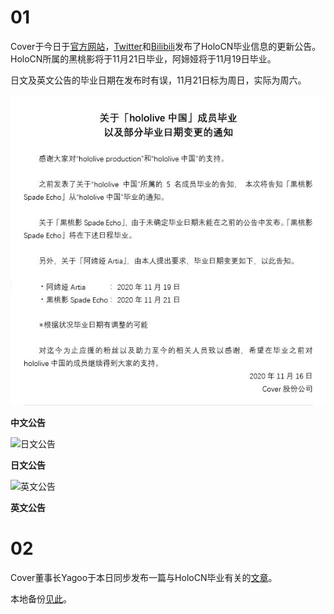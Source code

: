 # 01

Cover于今日于[官方网站](https://cover-corp.com/2020/11/16/1116/)，[Twitter](https://twitter.com/hololive_En/status/1328280551975911424)和[Bilibili](https://t.bilibili.com/458197775542602477)发布了HoloCN毕业信息的更新公告。HoloCN所属的黑桃影将于11月21日毕业，阿媂娅将于11月19日毕业。

日文及英文公告的毕业日期在发布时有误，11月21日标为周日，实际为周六。

![中文公告](img-cover-updated-graduate-time-cn.jpg)

**中文公告**

![日文公告](img-cover-updated-graduate-time-jp.jpg)

**日文公告**

![英文公告](img-cover-updated-graduate-time-en.jpg)

**英文公告**

# 02

Cover董事长Yagoo于本日同步发布一篇与HoloCN毕业有关的[文章](https://note.com/tanigo/n/n8dc4df1f6001)。

本地备份[见此](yagoo-note.md)。